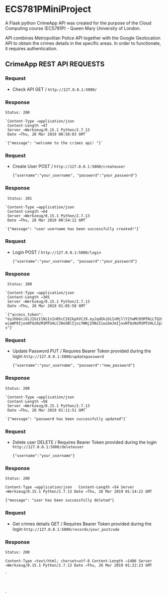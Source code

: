 # ECS781PMiniProject
A Flask python CrimeApp API was created for the purpose of the Cloud Computing course (ECS781P) - Queen Mary University of London.

API combines Metropolitan Police API together with the Google Geolocation API to obtain the crimes details in the specific areas. In order to functionate, it requires authentication.

## CrimeApp REST API REQUESTS


### Request

 * Check API
   GET /
   `http://127.0.0.1:5000/`
 
### Response
    
    Status: 200
    
    `Content-Type →application/json
     Content-Length →47
     Server →Werkzeug/0.15.1 Python/2.7.13
     Date →Thu, 28 Mar 2019 00:58:03 GMT` 
    
    `{"message": "welcome to the crimes api! "}`
   
### Request

 * Create User
   POST /
   `http://127.0.0.1:5000/createuser`
   
   `{"username":"your_username", "password":"your_password"}`
     
### Response

     Status: 201

    `Content-Type →application/json
     Content-Length →64
     Server →Werkzeug/0.15.1 Python/2.7.13
     Date →Thu, 28 Mar 2019 00:54:12 GMT`
   
    `{"message": "user username has been successfully created!"}`
     
### Request

 * Login
   POST /
   `http://127.0.0.1:5000/login`
     
   `{"username":"your_username", "password":"your_password"}`
     
### Response
     
     Status: 200
    
    `Content-Type →application/json
     Content-Length →305
     Server →Werkzeug/0.15.1 Python/2.7.13
     Date →Thu, 28 Mar 2019 01:05:58 GMT`
     
    `{"access_token":            "eyJhbGciOiJIUzI1NiIsInR5cCI6IkpXVCJ9.eyJqdGkiOiIxMjllY2YwMC05MTNiLTQ2ODEtYWY3MS01YzI1Nzk1MzhhMDIiLCJleHAiOjE1NTM3MzU3NTgsImZyZXNoIjpmYWxzZS  wiaWF0IjoxNTUzNzM1MTU4LCJ0eXBlIjoiYWNjZXNzIiwibmJmIjoxNTUzNzM1MTU4LCJpZGVudGl0eSI6InVzZXJuYW1lIn0.6ZdspeR1LqR_kFtkohySbHyu5Eo300lyWccn6ho1Pq   s"}`

### Request

 * Update Password
   PUT /
   Requires Bearer Token provided during the login
   `http://127.0.0.1:5000/updatepassword`
   
   `{"username":"your_username", "password":"new_password"}`
     
### Response

    Status: 200

    `Content-Type →application/json
     Content-Length →58
     Server →Werkzeug/0.15.1 Python/2.7.13
     Date →Thu, 28 Mar 2019 01:11:51 GMT`
   
    `{"message": "password has been successfully updated"}`

### Request

 * Delete user
   DELETE /
   Requires Bearer Token provided during the login
   `http://127.0.0.1:5000/deleteuser`
   
   `{"username":"your_username"}`
     
### Response

    Status: 200

   `Content-Type →application/json  
    Content-Length →54
    Server →Werkzeug/0.15.1 Python/2.7.13
    Date →Thu, 28 Mar 2019 01:14:22 GMT`
   
   `{"message": "user has been successfully deleted"}`
 
### Request

 * Get crimes details
   GET /
   Requires Bearer Token provided during the login
   `http://127.0.0.1:5000/records/your_postcode`
     
### Response

    Status: 200

   `Content-Type →text/html; charset=utf-8
    Content-Length →1406
    Server →Werkzeug/0.15.1 Python/2.7.13
    Date →Thu, 28 Mar 2019 01:22:23 GMT`
   
   `<!doctype html>
    <html>
      <head>
       <script src="https://cdnjs.cloudflare.com/ajax/libs/d3/3.5.6/d3.min.js"></script>
       <script src="https://code.jquery.com/jquery-2.1.4.min.js"></script>
       <script src="https://cdn.plot.ly/plotly-latest.min.js"></script>
      </head>
      <body> 
         <div id="graph-0"></div>  
         <div id="graph-1"></div>
         <script type="text/javascript">var mygraphs = [{"data": [{"hole": 0.4, "labels": ["theft-from-the-person", "bicycle-theft", "anti-social-behaviour", "vehicle-crime", "possession-of-weapons", "shoplifting", "drugs", "criminal-damage-arson", "burglary", "robbery", "other-theft", "public-order", "other-crime", "violent-crime"], "name": "Category", "type": "pie", "values": [5, 10, 62, 56, 2, 1, 7, 16, 57, 17, 28, 24, 3, 97]}], "layout": {"title": "Crime Categoty Stats During 2019-01"}}, {"data": [{"hole": 0.4, "labels": ["Awaiting court outcome", "None", "Offender given a caution", "Local resolution", "Under investigation", "Investigation complete; no suspect identified"], "name": "Outcome", "type": "pie", "values": [10, 62, 1, 4, 235, 73]}], "layout": {"title": "Crime Outcome Stats During 2019-01"}}];
var ids = ['graph-0', 'graph-1'];
for(var i in mygraphs) {
Plotly.plot(ids[i], // the ID of the div, created above
            mygraphs[i].data,
            mygraphs[i].layout || {});
            console.log(mygraphs[i])}
</script>
</body>
</html>`

